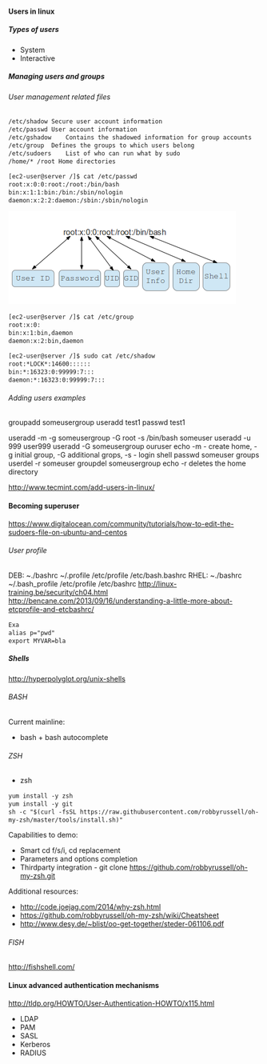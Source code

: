 
#### Users in linux
##### Types of users
- System
- Interactive

##### Managing users and groups

###### User management related files
```
/etc/shadow	Secure user account information
/etc/passwd	User account information
/etc/gshadow	Contains the shadowed information for group accounts
/etc/group	Defines the groups to which users belong
/etc/sudoers	List of who can run what by sudo
/home/*	/root Home directories
```

```
[ec2-user@server /]$ cat /etc/passwd
root:x:0:0:root:/root:/bin/bash
bin:x:1:1:bin:/bin:/sbin/nologin
daemon:x:2:2:daemon:/sbin:/sbin/nologin
```

![Permissions explained](resources/etc_passwd.png)

```
[ec2-user@server /]$ cat /etc/group
root:x:0:
bin:x:1:bin,daemon
daemon:x:2:bin,daemon
```

```
[ec2-user@server /]$ sudo cat /etc/shadow
root:*LOCK*:14600::::::
bin:*:16323:0:99999:7:::
daemon:*:16323:0:99999:7:::
```

###### Adding users examples
groupadd someusergroup
useradd test1
passwd test1

useradd -m -g someusergroup -G root -s /bin/bash someuser
useradd -u 999 user999
useradd -G someusergroup ouruser
echo -m - create home, -g initial group, -G additional grops, -s - login shell
passwd someuser
groups
userdel -r someuser 
groupdel someusergroup
echo -r deletes the home directory

http://www.tecmint.com/add-users-in-linux/



#### Becoming superuser
https://www.digitalocean.com/community/tutorials/how-to-edit-the-sudoers-file-on-ubuntu-and-centos


###### User profile
DEB: 
~./bashrc ~/.profile /etc/profile /etc/bash.bashrc
RHEL:
~./bashrc ~/.bash_profile /etc/profile /etc/bashrc
http://linux-training.be/security/ch04.html
http://bencane.com/2013/09/16/understanding-a-little-more-about-etcprofile-and-etcbashrc/

```
Exa
alias p="pwd"
export MYVAR=bla
```

##### Shells
http://hyperpolyglot.org/unix-shells

###### BASH
Current mainline:
- bash + bash autocomplete

###### ZSH
- zsh
```
yum install -y zsh
yum install -y git
sh -c "$(curl -fsSL https://raw.githubusercontent.com/robbyrussell/oh-my-zsh/master/tools/install.sh)"
```
Capabilities to demo:
- Smart cd f/s/i, cd replacement
- Parameters and options completion
- Thirdparty integration - git clone https://github.com/robbyrussell/oh-my-zsh.git

Additional resources:
- http://code.joejag.com/2014/why-zsh.html
- https://github.com/robbyrussell/oh-my-zsh/wiki/Cheatsheet
- http://www.desy.de/~blist/oo-get-together/steder-061106.pdf

###### FISH
http://fishshell.com/

#### Linux advanced authentication mechanisms
http://tldp.org/HOWTO/User-Authentication-HOWTO/x115.html
- LDAP
- PAM
- SASL
- Kerberos
- RADIUS


